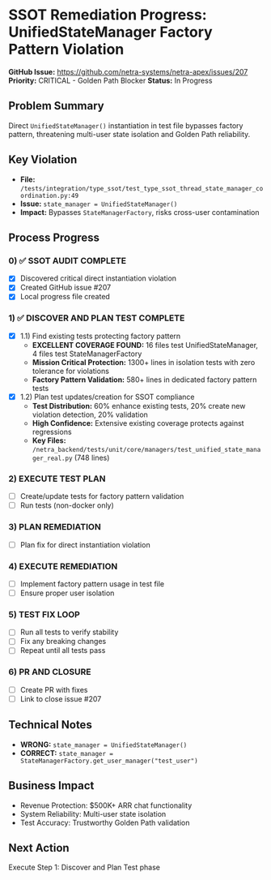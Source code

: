 # SSOT Remediation Progress: UnifiedStateManager Factory Pattern Violation

**GitHub Issue:** https://github.com/netra-systems/netra-apex/issues/207
**Priority:** CRITICAL - Golden Path Blocker
**Status:** In Progress

## Problem Summary
Direct `UnifiedStateManager()` instantiation in test file bypasses factory pattern, threatening multi-user state isolation and Golden Path reliability.

## Key Violation
- **File:** `/tests/integration/type_ssot/test_type_ssot_thread_state_manager_coordination.py:49`
- **Issue:** `state_manager = UnifiedStateManager()`
- **Impact:** Bypasses `StateManagerFactory`, risks cross-user contamination

## Process Progress

### 0) ✅ SSOT AUDIT COMPLETE
- [x] Discovered critical direct instantiation violation
- [x] Created GitHub issue #207
- [x] Local progress file created

### 1) ✅ DISCOVER AND PLAN TEST COMPLETE  
- [x] 1.1) Find existing tests protecting factory pattern
  - **EXCELLENT COVERAGE FOUND:** 16 files test UnifiedStateManager, 4 files test StateManagerFactory
  - **Mission Critical Protection:** 1300+ lines in isolation tests with zero tolerance for violations
  - **Factory Pattern Validation:** 580+ lines in dedicated factory pattern tests
- [x] 1.2) Plan test updates/creation for SSOT compliance
  - **Test Distribution:** 60% enhance existing tests, 20% create new violation detection, 20% validation
  - **High Confidence:** Extensive existing coverage protects against regressions
  - **Key Files:** `/netra_backend/tests/unit/core/managers/test_unified_state_manager_real.py` (748 lines)

### 2) EXECUTE TEST PLAN
- [ ] Create/update tests for factory pattern validation
- [ ] Run tests (non-docker only)

### 3) PLAN REMEDIATION
- [ ] Plan fix for direct instantiation violation

### 4) EXECUTE REMEDIATION
- [ ] Implement factory pattern usage in test file
- [ ] Ensure proper user isolation

### 5) TEST FIX LOOP
- [ ] Run all tests to verify stability
- [ ] Fix any breaking changes
- [ ] Repeat until all tests pass

### 6) PR AND CLOSURE
- [ ] Create PR with fixes
- [ ] Link to close issue #207

## Technical Notes
- **WRONG:** `state_manager = UnifiedStateManager()`
- **CORRECT:** `state_manager = StateManagerFactory.get_user_manager("test_user")`

## Business Impact
- Revenue Protection: $500K+ ARR chat functionality
- System Reliability: Multi-user state isolation
- Test Accuracy: Trustworthy Golden Path validation

## Next Action
Execute Step 1: Discover and Plan Test phase